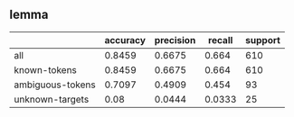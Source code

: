 
## lemma

|                  | accuracy | precision | recall | support |
|------------------|----------|-----------|--------|---------|
| all              | 0.8459   | 0.6675    | 0.664  | 610     |
| known-tokens     | 0.8459   | 0.6675    | 0.664  | 610     |
| ambiguous-tokens | 0.7097   | 0.4909    | 0.454  | 93      |
| unknown-targets  | 0.08     | 0.0444    | 0.0333 | 25      |

